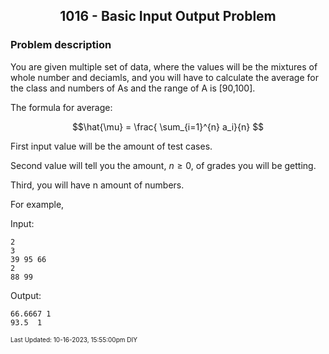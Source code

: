 <h2 align="center">1016 - Basic Input Output Problem</h2>

### Problem description

You are given multiple set of data, where the values will be the mixtures of whole number and deciamls, and you will have to calculate the average for the class and numbers of As and the range of A is \[90,100\].

The formula for average:

$$\hat{\mu} = \frac{ \sum_{i=1}^{n} a_i}{n} $$

First input value will be the amount of test cases.

Second value will tell you the amount, $n \geq 0$,  of grades you will be getting.

Third, you will have n amount of numbers. 

For example,

Input: 
```
2
3
39 95 66
2
88 99
```
Output:
```
66.6667 1
93.5  1
```

<font size = 1>Last Updated: 10-16-2023, 15:55:00pm DIY</font>
